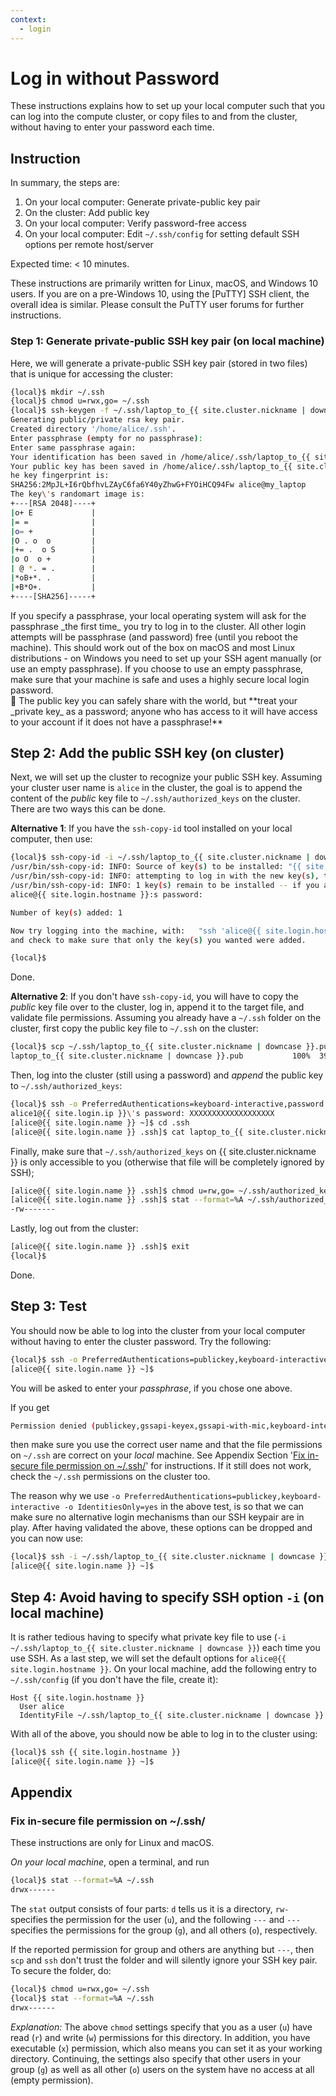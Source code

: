 ```yaml
---
context:
  - login
---
```


# Log in without Password

These instructions explains how to set up your local computer such that you can log into the compute cluster, or copy files to and from the cluster, without having to enter your password each time.


## Instruction

In summary, the steps are:

1. On your local computer: Generate private-public key pair
2. On the cluster: Add public key
3. On your local computer: Verify password-free access
4. On your local computer: Edit `~/.ssh/config` for setting default SSH options per remote host/server

Expected time: < 10 minutes.

<div class="alert alert-info" role="alert" markdown="1">
These instructions are primarily written for Linux, macOS, and Windows 10 users.  If you are on a pre-Windows 10, using the [PuTTY] SSH client, the overall idea is similar.  Please consult the PuTTY user forums for further instructions.
</div>


### Step 1: Generate private-public SSH key pair (on local machine)

Here, we will generate a private-public SSH key pair (stored in two files) that is unique for accessing the cluster:

```sh
{local}$ mkdir ~/.ssh
{local}$ chmod u=rwx,go= ~/.ssh
{local}$ ssh-keygen -f ~/.ssh/laptop_to_{{ site.cluster.nickname | downcase }}
Generating public/private rsa key pair.
Created directory '/home/alice/.ssh'.
Enter passphrase (empty for no passphrase):
Enter same passphrase again:
Your identification has been saved in /home/alice/.ssh/laptop_to_{{ site.cluster.nickname | downcase }}
Your public key has been saved in /home/alice/.ssh/laptop_to_{{ site.cluster.nickname | downcase }}.pub.
he key fingerprint is:
SHA256:2MpJL+I6rQbfhvLZAyC6fa6Y40yZhwG+FYOiHCQ94Fw alice@my_laptop
The key\'s randomart image is:
+---[RSA 2048]----+
|o+ E             |
|= =              |
|o= +             |
|O . o  o         |
|+= .  o S        |
|o O  o +         |
| @ *. = .        |
|*oB+*. .         |
|+B*O+.           |
+----[SHA256]-----+
```

<div class="alert alert-info" role="alert" markdown="1">
If you specify a passphrase, your local operating system will ask for the passphrase _the first time_ you try to log in to the cluster.  All other login attempts will be passphrase (and password) free (until you reboot the machine).  This should work out of the box on macOS and most Linux distributions - on Windows you need to set up your SSH agent manually (or use an empty passphrase).  If you choose to use an empty passphrase, make sure that your machine is safe and uses a highly secure local login password.
</div>

<div class="alert alert-danger" role="alert" markdown="1">
<span>🛑</span> The public key you can safely share with the world, but **treat your _private key_ as a password; anyone who has access to it will have access to your account if it does not have a passphrase!**
</div>


## Step 2: Add the public SSH key (on cluster)

Next, we will set up the cluster to recognize your public SSH key.  Assuming your cluster user name is `alice` in the cluster, the goal is to append the content of the _public_ key file to `~/.ssh/authorized_keys` on the cluster.  There are two ways this can be done.

**Alternative 1**: If you have the `ssh-copy-id` tool installed on your local computer, then use:

```sh
{local}$ ssh-copy-id -i ~/.ssh/laptop_to_{{ site.cluster.nickname | downcase }}.pub alice@{{ site.login.hostname }}
/usr/bin/ssh-copy-id: INFO: Source of key(s) to be installed: "{{ site.user.home }}/.ssh/laptop_to_{{ site.cluster.nickname | downcase }}.pub"
/usr/bin/ssh-copy-id: INFO: attempting to log in with the new key(s), to filter out any that are already installed
/usr/bin/ssh-copy-id: INFO: 1 key(s) remain to be installed -- if you are prompted now it is to install the new keys
alice@{{ site.login.hostname }}:s password: 

Number of key(s) added: 1

Now try logging into the machine, with:   "ssh 'alice@{{ site.login.hostname }}'"
and check to make sure that only the key(s) you wanted were added.

{local}$
```

Done.



**Alternative 2**: If you don't have `ssh-copy-id`, you will have to copy the _public_ key file over to the cluster, log in, append it to the target file, and validate file permissions.  Assuming you already have a `~/.ssh` folder on the cluster, first copy the public key file to `~/.ssh` on the cluster:

```sh
{local}$ scp ~/.ssh/laptop_to_{{ site.cluster.nickname | downcase }}.pub alice@{{ site.login.hostname }}:.ssh/
laptop_to_{{ site.cluster.nickname | downcase }}.pub           100%  390     0.4KB/s   00:00
```

Then, log into the cluster (still using a password) and _append_ the public key to `~/.ssh/authorized_keys`:

```sh
{local}$ ssh -o PreferredAuthentications=keyboard-interactive,password alice@{{ site.login.hostname }}
alice1@{{ site.login.ip }}\'s password: XXXXXXXXXXXXXXXXXXX
[alice@{{ site.login.name }} ~]$ cd .ssh
[alice@{{ site.login.name }} .ssh]$ cat laptop_to_{{ site.cluster.nickname | downcase }}.pub >> authorized_keys
```

Finally, make sure that `~/.ssh/authorized_keys` on {{ site.cluster.nickname }} is only accessible to you (otherwise that file will be completely ignored by SSH);

```sh
[alice@{{ site.login.name }} .ssh]$ chmod u=rw,go= ~/.ssh/authorized_keys
[alice@{{ site.login.name }} .ssh]$ stat --format=%A ~/.ssh/authorized_keys
-rw-------
```

Lastly, log out from the cluster:

```sh
[alice@{{ site.login.name }} .ssh]$ exit
{local}$ 
```

Done.


## Step 3: Test

You should now be able to log into the cluster from your local computer without having to enter the cluster password.  Try the following:

```sh
{local}$ ssh -o PreferredAuthentications=publickey,keyboard-interactive -o IdentitiesOnly=yes -i ~/.ssh/laptop_to_{{ site.cluster.nickname | downcase }} alice@{{ site.login.hostname }}
[alice@{{ site.login.name }} ~]$ 
```

You will be asked to enter your _passphrase_, if you chose one above.

If you get

```sh
Permission denied (publickey,gssapi-keyex,gssapi-with-mic,keyboard-interactive,password).
```

then make sure you use the correct user name and that the file permissions on `~/.ssh` are correct on your _local_ machine.  See Appendix Section '[Fix in-secure file permission on ~/.ssh/]' for instructions.  If it still does not work, check the `~/.ssh` permissions on the cluster too.

The reason why we use `-o PreferredAuthentications=publickey,keyboard-interactive -o IdentitiesOnly=yes` in the above test, is so that we can make sure no alternative login mechanisms than our SSH keypair are in play.  After having validated the above, these options can be dropped and you can now use:

```sh
{local}$ ssh -i ~/.ssh/laptop_to_{{ site.cluster.nickname | downcase }} alice@{{ site.login.hostname }}
[alice@{{ site.login.name }} ~]$ 
```


## Step 4: Avoid having to specify SSH option `-i` (on local machine)

It is rather tedious having to specify what private key file to use (`-i ~/.ssh/laptop_to_{{ site.cluster.nickname | downcase }}`) each time you use SSH.  As a last step, we will set the default options for `alice@{{ site.login.hostname }}`.  On your local machine, add the following entry to `~/.ssh/config` (if you don't have the file, create it):

```lang-none
Host {{ site.login.hostname }}
  User alice
  IdentityFile ~/.ssh/laptop_to_{{ site.cluster.nickname | downcase }}
```

With all of the above, you should now be able to log in to the cluster using:

```sh
{local}$ ssh {{ site.login.hostname }}
[alice@{{ site.login.name }} ~]$ 
```


## Appendix

### Fix in-secure file permission on ~/.ssh/

<div class="alert alert-info" role="alert" markdown="1">
These instructions are only for Linux and macOS.
</div>

_On your local machine_, open a terminal, and run

```sh
{local}$ stat --format=%A ~/.ssh
drwx------
```

The `stat` output consists of four parts: `d` tells us it is a directory, `rw-` specifies the permission for the user (`u`), and the following `---` and `---` specifies the permissions for the group (`g`), and all others (`o`), respectively.

If the reported permission for group and others are anything but `---`, then `scp` and `ssh` don't trust the folder and will silently ignore your SSH key pair.  To secure the folder, do:

```sh
{local}$ chmod u=rwx,go= ~/.ssh
{local}$ stat --format=%A ~/.ssh
drwx------
```

_Explanation:_ The above `chmod` settings specify that you as a user (`u`) have read (`r`) and write (`w`) permissions for this directory.  In addition, you have executable (`x`) permission, which also means you can set it as your working directory.  Continuing, the settings also specify that other users in your group (`g`) as well as all other (`o`) users on the system have no access at all (empty permission).




[UCSF VPN]: https://it.ucsf.edu/services/vpn
[PuTTY]: https://www.putty.org/
[Fix in-secure file permission on ~/.ssh/]: #fix-in-secure-file-permission-on-ssh
